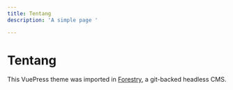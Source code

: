 ```yaml
---
title: Tentang
description: 'A simple page '

---
```

# Tentang

This VuePress theme was imported in [Forestry](https:://forestry.io), a git-backed headless CMS.